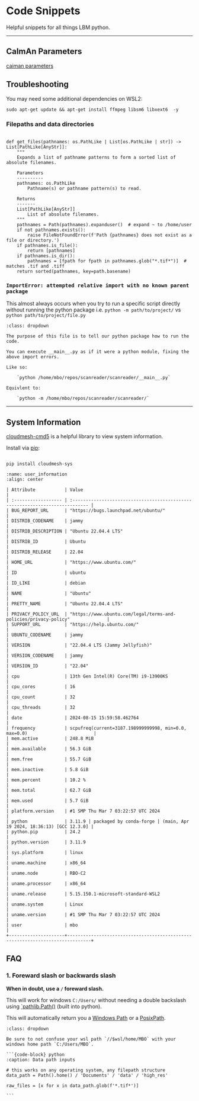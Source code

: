 # Code Snippets

Helpful snippets for all things LBM python.

----

## CaImAn Parameters

[caiman parameters](https://caiman.readthedocs.io/en/latest/Getting_Started.html#parameters)

## Troubleshooting

You may need some additional dependencies on WSL2:

```{code-block} python
sudo apt-get update && apt-get install ffmpeg libsm6 libxext6  -y
```

### Filepaths and data directories

```{code-block} python

def get_files(pathnames: os.PathLike | List[os.PathLike | str]) -> List[PathLike[AnyStr]]:
    """
    Expands a list of pathname patterns to form a sorted list of absolute filenames.

    Parameters
    ----------
    pathnames: os.PathLike
        Pathname(s) or pathname pattern(s) to read.

    Returns
    -------
    List[PathLike[AnyStr]]
        List of absolute filenames.
    """
    pathnames = Path(pathnames).expanduser()  # expand ~ to /home/user
    if not pathnames.exists():
        raise FileNotFoundError(f'Path {pathnames} does not exist as a file or directory.')
    if pathnames.is_file():
        return [pathnames]
    if pathnames.is_dir():
        pathnames = [fpath for fpath in pathnames.glob("*.tif*")]  # matches .tif and .tiff
    return sorted(pathnames, key=path.basename)

```

### `ImportError: attempted relative import with no known parent package`

This almost always occurs when you try to run a specific script directly without running the python package i.e. `python -m path/to/project/` vs `python path/to/project/file.py`

```{admonition} __main__ python file
:class: dropdown

The purpose of this file is to tell our python package how to run the code.

You can execute __main__.py as if it were a python module, fixing the above import errors.

Like so:

    `python /home/mbo/repos/scanreader/scanreader/__main__.py`

Equivlent to:

    `python -m /home/mbo/repos/scanreader/scanreader/`

```

----

## System Information

[cloudmesh-cmd5](https://github.com/cloudmesh/cloudmesh-cmd5) is a helpful library to view system information.

Install via [pip](https://pypi.org/project/cloudmesh-sys/):


```{code-block} python

pip install cloudmesh-sys

```

```{table} System Information
:name: user_information
:align: center

| Attribute           | Value                                                                         |
| :------------------ | :---------------------------------------------------------------------------- |
| BUG_REPORT_URL      | "https://bugs.launchpad.net/ubuntu/"                                          |
| DISTRIB_CODENAME    | jammy                                                                         |
| DISTRIB_DESCRIPTION | "Ubuntu 22.04.4 LTS"                                                          |
| DISTRIB_ID          | Ubuntu                                                                        |
| DISTRIB_RELEASE     | 22.04                                                                         |
| HOME_URL            | "https://www.ubuntu.com/"                                                     |
| ID                  | ubuntu                                                                        |
| ID_LIKE             | debian                                                                        |
| NAME                | "Ubuntu"                                                                      |
| PRETTY_NAME         | "Ubuntu 22.04.4 LTS"                                                          |
| PRIVACY_POLICY_URL  | "https://www.ubuntu.com/legal/terms-and-policies/privacy-policy"              |
| SUPPORT_URL         | "https://help.ubuntu.com/"                                                    |
| UBUNTU_CODENAME     | jammy                                                                         |
| VERSION             | "22.04.4 LTS (Jammy Jellyfish)"                                               |
| VERSION_CODENAME    | jammy                                                                         |
| VERSION_ID          | "22.04"                                                                       |
| cpu                 | 13th Gen Intel(R) Core(TM) i9-13900KS                                         |
| cpu_cores           | 16                                                                            |
| cpu_count           | 32                                                                            |
| cpu_threads         | 32                                                                            |
| date                | 2024-08-15 15:59:58.462764                                                    |
| frequency           | scpufreq(current=3187.198999999998, min=0.0, max=0.0)                         |
| mem.active          | 248.8 MiB                                                                     |
| mem.available       | 56.3 GiB                                                                      |
| mem.free            | 55.7 GiB                                                                      |
| mem.inactive        | 5.8 GiB                                                                       |
| mem.percent         | 10.2 %                                                                        |
| mem.total           | 62.7 GiB                                                                      |
| mem.used            | 5.7 GiB                                                                       |
| platform.version    | #1 SMP Thu Mar 7 03:22:57 UTC 2024                                            |
| python              | 3.11.9 | packaged by conda-forge | (main, Apr 19 2024, 18:36:13) [GCC 12.3.0] |
| python.pip          | 24.2                                                                          |
| python.version      | 3.11.9                                                                        |
| sys.platform        | linux                                                                         |
| uname.machine       | x86_64                                                                        |
| uname.node          | RBO-C2                                                                        |
| uname.processor     | x86_64                                                                        |
| uname.release       | 5.15.150.1-microsoft-standard-WSL2                                            |
| uname.system        | Linux                                                                         |
| uname.version       | #1 SMP Thu Mar 7 03:22:57 UTC 2024                                            |
| user                | mbo                                                                           |
+---------------------+-------------------------------------------------------------------------------+

```

## FAQ

### 1. Foreward slash or backwards slash

**When in doubt, use a `/` foreward slash.** 

This will work for windows `C:/Users/` without needing a double backslash using [`pathlib.Path()](https://docs.python.org/3/library/pathlib.html#pathlib.Path) (built into python).

This will automatically return you a [Windows Path](https://docs.python.org/3/library/pathlib.html#pathlib.PosixPath) or a [PosixPath](https://docs.python.org/3/library/pathlib.html#pathlib.WindowsPath).

````{admonition} Filepaths on [WSL](https://en.wikipedia.org/wiki/Windows_Subsystem_for_Linux)
:class: dropdown

Be sure to not confuse your wsl path `//$wsl/home/MBO` with your windows home path `C:/Users/MBO`.

```{code-block} python
:caption: Data path inputs

# this works on any operating system, any filepath structure
data_path = Path().home() / 'Documents' / 'data' / 'high_res'

raw_files = [x for x in data_path.glob(f'*.tif*')]

```
````
